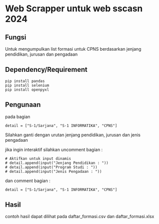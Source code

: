# Web Scrapper untuk web sscasn 2024

## Fungsi
Untuk mengumpulkan list formasi untuk CPNS berdasarkan jenjang pendidikan, jurusan dan pengadaan

## Dependency/Requirement
```
pip install pandas
pip install selenium
pip install openpyxl

```

## Pengunaan

pada bagian
```
detail = ["S-1/Sarjana", "S-1 INFORMATIKA", "CPNS"]

```
Silahkan ganti dengan urutan jenjang pendidikan, jurusan dan jenis pengadaan

jika ingin interaktif silahkan uncomment bagian :
```
# Aktifkan untuk input dinamis
# detail.append(input("Jenjang Pendidikan : "))
# detail.append(input("Program Studi : "))
# detail.append(input("Jenis Pengadaan : "))

```
dan comment bagian :
```
detail = ["S-1/Sarjana", "S-1 INFORMATIKA", "CPNS"]

```
## Hasil
contoh hasil dapat dilihat pada daftar_formasi.csv dan daftar_formasi.xlsx